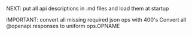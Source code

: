NEXT: put all api descriptions in .md files and load them at startup

IMPORTANT: convert all missing required json ops with 400's
Convert all @openapi.responses to uniform ops.OPNAME 
